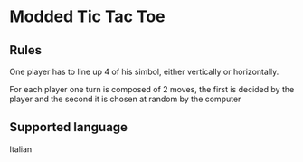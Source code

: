 # Modded Tic Tac Toe

## Rules

One player has to line up 4 of his simbol, either vertically or horizontally.

For each player one turn is composed of 2 moves, the first is decided by the player and the second it is chosen at random by the computer

## Supported language 

Italian

